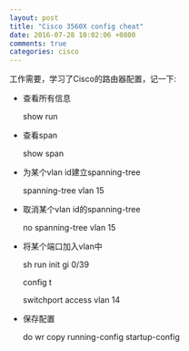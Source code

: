 ```yaml
---
layout: post
title: "Cisco 3560X config cheat"
date: 2016-07-28 10:02:06 +0800
comments: true
categories: cisco
---
```

工作需要，学习了Cisco的路由器配置，记一下:

* 查看所有信息

    show run

* 查看span

    show span

* 为某个vlan id建立spanning-tree

    spanning-tree vlan 15

* 取消某个vlan id的spanning-tree

    no spanning-tree vlan 15

* 将某个端口加入vlan中

    sh run init gi 0/39

    config t

    switchport access vlan 14

* 保存配置

    do wr
    copy running-config startup-config

